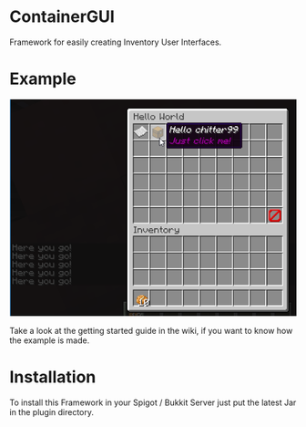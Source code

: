 # ContainerGUI
Framework for easily creating Inventory User Interfaces.

# Example
![Example of Framework](https://github.com/chitter99/ContainerGUI/blob/master/screenshots/example1.png?raw=true)

Take a look at the getting started guide in the wiki, if you want to know how the example is made.

# Installation
To install this Framework in your Spigot / Bukkit Server just put the latest Jar in the plugin directory.
